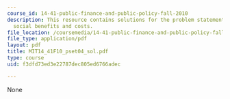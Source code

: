 ```yaml
---
course_id: 14-41-public-finance-and-public-policy-fall-2010
description: This resource contains solutions for the problem statements related to
  social benefits and costs.
file_location: /coursemedia/14-41-public-finance-and-public-policy-fall-2010/f3dfd73ed3e22787dec805ed6766adec_MIT14_41F10_pset04_sol.pdf
file_type: application/pdf
layout: pdf
title: MIT14_41F10_pset04_sol.pdf
type: course
uid: f3dfd73ed3e22787dec805ed6766adec

---
```

None
